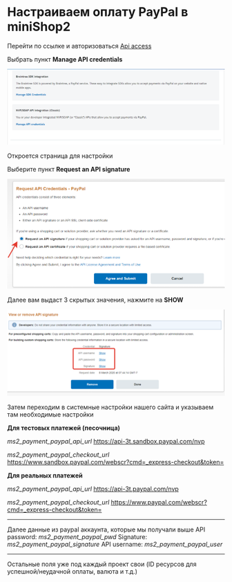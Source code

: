 # Настраиваем оплату PayPal в miniShop2

Перейти по ссылке и  авторизоваться
[Api access](https://www.paypal.com/businessmanage/credentials/apiAccess) 


Выбрать пункт **Manage API credentials**

![Manage API credentials](/assets/images/2020-06-24_21-14-22.png) 


Откроется страница для настройки 

Выберите пункт **Request an API signature**

![Request an API signature](/assets/images/2020-06-24_21-18-40.png) 


Далее вам выдаст 3 скрытых значения, нажмите на **SHOW**

![Request an API signature](/assets/images/2020-06-24_21-14-57.png) 
 
Затем переходим в системные настройки нашего сайта и указываем там необходимые настройки

**Для тестовых платежей (песочница)**

*ms2_payment_paypal_api_url*
https://api-3t.sandbox.paypal.com/nvp

*ms2_payment_paypal_checkout_url*
https://www.sandbox.paypal.com/webscr?cmd=_express-checkout&token= 


**Для реальных платежей**

*ms2_payment_paypal_api_url*
https://api-3t.paypal.com/nvp

*ms2_payment_paypal_checkout_url*
https://www.paypal.com/webscr?cmd=_express-checkout&token=

---------------------------

Далее данные из paypal аккаунта, которые мы получали выше
API password: *ms2_payment_paypal_pwd*
Signature: *ms2_payment_paypal_signature*
API username: *ms2_payment_paypal_user*

---------------------------

Остальные поля уже под каждый проект свои (ID ресурсов для успешной/неудачной оплаты, валюта и т.д.)